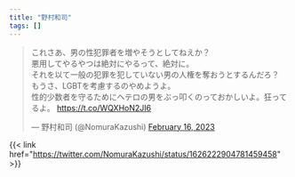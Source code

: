 ```yaml
---
title: "野村和司"
tags: []
---
```


<blockquote class="twitter-tweet"><p lang="ja" dir="ltr">これさあ、男の性犯罪者を増やそうとしてねえか？<br>悪用してやるやつは絶対にやるって、絶対に。<br>それを以て一般の犯罪を犯していない男の人権を奪おうとするんだろ？<br>もうさ、LGBTを考慮するのやめようよ。<br>性的少数者を守るためにヘテロの男をぶっ叩くのっておかしいよ。狂ってるよ。 <a href="https://t.co/WQXHoN2JI6">https://t.co/WQXHoN2JI6</a></p>&mdash; 野村和司 (@NomuraKazushi) <a href="https://twitter.com/NomuraKazushi/status/1626222904781459458?ref_src=twsrc%5Etfw">February 16, 2023</a></blockquote> <script async src="https://platform.twitter.com/widgets.js" charset="utf-8"></script> 

{{< link href="https://twitter.com/NomuraKazushi/status/1626222904781459458" >}}
